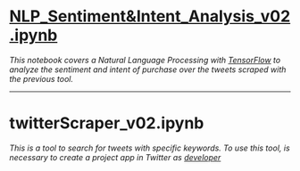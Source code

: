 # [NLP_Sentiment&Intent_Analysis_v02.ipynb](https://github.com/fco-parga/EIT---Adidas/blob/main/PythonCode/NLP_Sentiment%26Intent_Analysis_v02.ipynb)

_This notebook covers a Natural Language Processing with [TensorFlow](https://www.tensorflow.org/) to analyze the sentiment and intent of purchase over the tweets scraped with the previous tool._

___

# twitterScraper_v02.ipynb

_This is a tool to search for tweets with specific keywords. To use this tool, is necessary to create a project app in Twitter as [developer](https://developer.twitter.com/)_

